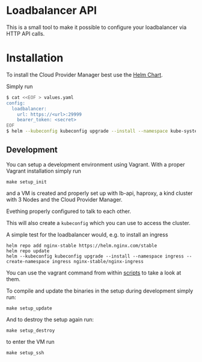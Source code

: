 # Loadbalancer API

This is a small tool to make it possible to configure your loadbalancer via HTTP API calls.

# Installation

To install the Cloud Provider Manager best use the [Helm Chart](./install/charts/lb-api-cloud-provider-manager/).

Simply run

```bash
$ cat <<EOF > values.yaml
config:
  loadbalancer:
    url: https://<url>:29999
    bearer_token: <secret>
EOF
$ helm --kubeconfig kubeconfig upgrade --install --namespace kube-system cloud-provider-manager ./install/charts/lb-api-cloud-provider-manager -f values.yaml
```

## Development

You can setup a development environment using Vagrant.
With a proper Vagrant installation simply run

```
make setup_init
```

and a VM is created and properly set up with lb-api, haproxy, a kind cluster with 3 Nodes and the Cloud Provider Manager.

Evething properly configured to talk to each other.

This will also create a `kubeconfig` which you can use to access the cluster.

A simple test for the loadbalancer would, e.g. to install an ingress

```
helm repo add nginx-stable https://helm.nginx.com/stable
helm repo update
helm --kubeconfig kubeconfig upgrade --install --namespace ingress --create-namespace ingress nginx-stable/nginx-ingress
```

You can use the vagrant command from within [scripts](./scripts) to take a look at them.

To compile and update the binaries in the setup during development simply run:

```
make setup_update
```

And to destroy the setup again run:

```
make setup_destroy
```

to enter the VM run

```
make setup_ssh
```
